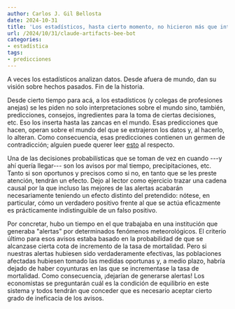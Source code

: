 ```yaml
---
author: Carlos J. Gil Bellosta
date: 2024-10-31
title: 'Los estadísticos, hasta cierto momento, no hicieron más que interpretar de diversos modos el mundo; luego, cuando quisieron transformarlo, se encontraron con una serie de problemas que no anticiparon'
url: /2024/10/31/claude-artifacts-bee-bot
categories:
- estadística
tags:
- predicciones
---
```


A veces los estadísticos analizan datos. Desde afuera de mundo, dan su visión sobre hechos pasados. Fin de la historia.

Desde cierto tiempo para acá, a los estadísticos (y colegas de profesiones anejas) se les piden no solo interpretaciones sobre el mundo sino, también, predicciones, consejos, ingredientes para la toma de ciertas decisiones, etc. Eso los inserta hasta las zancas en el mundo. Esas predicciones que hacen, operan sobre el mundo del que se extrajeron los datos y, al hacerlo, lo alteran. Como consecuencia, esas predicciones contienen un germen de contradicción; alguien puede querer leer [esto](https://www.lesswrong.com/posts/SwcyMEgLyd4C3Dern/the-parable-of-predict-o-matic) al respecto.

Una de las decisiones probabilísticas que se toman de vez en cuando ---y ahí quería llegar--- son los avisos por mal tiempo, precipitaciones, etc. Tanto si son oportunos y precisos como si no, en tanto que se les preste atención, tendrán un efecto. Dejo al lector como ejercicio trazar una cadena causal por la que incluso las mejores de las alertas acabarán necesariamente teniendo un efecto distinto del pretendido: nótese, en particular, cómo un verdadero positivo frente al que se actúa eficazmente es prácticamente indistinguible de un falso positivo.

Por concretar, hubo un tiempo en el que trabajaba en una institución que generaba "alertas" por determinados fenómenos meteorológicos. El criterio último para esos avisos estaba basado en la probabilidad de que se alcanzase cierta cota de incremento de la tasa de mortalidad. Pero si nuestras alertas hubiesen sido verdaderamente efectivas, las poblaciones afectadas hubiesen tomado las medidas oportunas y, a medio plazo, habría dejado de haber coyunturas en las que se incrementase la tasa de mortalidad. Como consecuencia, ¡dejarían de generarse alertas! Los economistas se preguntarán cuál es la condición de equilibrio en este sistema y todos tendrán que conceder que es necesario aceptar cierto grado de ineficacia de los avisos.

